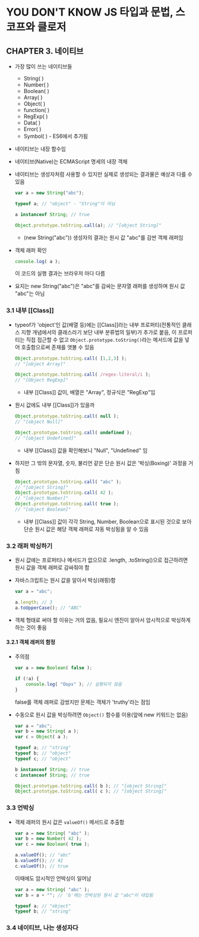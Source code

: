 # YOU DON'T KNOW JS 타입과 문법, 스코프와 클로저

## CHAPTER 3. 네이티브

- 가장 많이 쓰는 네이티브들

  - String( )
  - Number( )
  - Boolean( )
  - Array( )
  - Object( )
  - function( )
  - RegExp( )
  - Data( )
  - Error( )
  - Symbol( ) - ES6에서 추가됨

- 네이티브는 내장 함수임

- 네이티브(Native)는 ECMAScript 명세의 내장 객체

- 네이티브는 생성자처럼 사용할 수 있지만 실제로 생성되는 결과물은 예상과 다를 수 있음

  ```javascript
  var a = new String("abc");

  typeof a; // "object" - "String"이 아님

  a instanceof String; // true

  Object.prototype.toString.call(a); // "[object String]"
  ```

  - (new String("abc")) 생성자의 결과는 원시 값 "abc"를 감싼 객체 래퍼임

- 객체 래퍼 확인

  ```javascript
  console.log( a );
  ```

  이 코드의 실행 결과는 브라우저 마다 다름

- 요지는 new String("abc")은 "abc"를 감싸는 문자열 래퍼를 생성하며 원시 값 "abc"는 아님

### 3.1 내부 [[Class]]

- typeof가 'object'인 값(배열 등)에는 [[Class]]라는 내부 프로퍼티(전통적인 클래스 지향 개념에서의 클래스라기 보단 내부 분류법의 일부)가 추가로 붙음, 이 프로퍼티는 직접 접근할 수 없고 `Object.prototype.toString()`라는 메서드에 값을 넣어 호출함으로써 존재를 엿볼 수 있음

  ```javascript
  Object.prototype.toString.call( [1,2,3] );
  // "[object Array]"

  Object.prototype.toString.call( /regex-literal/i );
  // "[Object RegExp]"
  ```

  - 내부 [[Class]] 값이, 배열은 "Array", 정규식은 "RegExp"임

- 원시 값에도 내부 [[Class]]가 있을까

  ```javascript
  Object.prototype.toString.call( null );
  // "[object Null]"

  Object.prototype.toString.call( undefined );
  // "[object Undefined]"
  ```

  - 내부 [[Class]] 값을 확인해보니 "Null", "Undefined" 임

- 하지만 그 밖의 문자열, 숫자, 불리언 같은 단순 원시 값은 '박싱(Boxing)' 과정을 거침

  ```javascript
  Object.prototype.toString.call( "abc" );
  // "[object String]"
  Object.prototype.toString.call( 42 );
  // "[object Number]"
  Object.prototype.toString.call( true );
  // "[object Boolean]"
  ```

  - 내부 [[Class]] 값이 각각 String, Number, Boolean으로 표시된 것으로 보아 단순 원시 값은 해당 객체 래퍼로 자동 박싱됨을 알 수 있음


### 3.2 래퍼 박싱하기

- 원시 값에는 프로퍼티나 메서드가 없으므로 .length, .toString()으로 접근하려면 원시 값을 객체 래퍼로 감싸줘야 함

- 자바스크립트는 원시 값을 알아서 박싱(래핑)함

  ```javascript
  var a = "abc";

  a.length; // 3
  a.toUpperCase(); // "ABC"
  ```

- 객체 형태로 써야 할 이유는 거의 없음, 필요시 엔진이 알아서 암시적으로 박싱하게 하는 것이 좋음

#### 3.2.1 객체 래퍼의 함정

- 주의점

  ```javascript
  var a = new Boolean( false );

  if (!a) {
      console.log( "Oops" ); // 실행되지 않음
  }
  ```

  false를 객체 래퍼로 감쌌지만 문제는 객체가 'truthy'라는 점임

- 수동으로 원시 값을 박싱하려면 `Object()` 함수를 이용(앞에 new 키워드는 없음)

  ```javascript
  var a = "abc";
  var b = new String( a );
  var c = Object( a );

  typeof a; // "string"
  typeof b; // "object"
  typeof c; // "object"

  b instanceof String; // true
  c instanceof String; // true

  Object.prototype.toString.call( b ); // "[object String]"
  Object.prototype.toString.call( c ); // "[object String]"
  ```

### 3.3 언박싱

- 객체 래퍼의 원시 값은 `valueOf()` 메서드로 추출함

  ```javascript
  var a = new String( "abc" );
  var b = new Number( 42 );
  var c = new Boolean( true );

  a.valueOf(); // "abc"
  b.valueOf(); // 42
  c.valueOf(); // true
  ```

  이때에도 암시적인 언박싱이 일어남

  ```javascript
  var a = new String( "abc" );
  var b = a + ""; // 'b'에는 언박싱된 원시 값 "abc"이 대입됨

  typeof a; // "object"
  typeof b; // "string"
  ```

### 3.4 네이티브, 나는 생성자다

